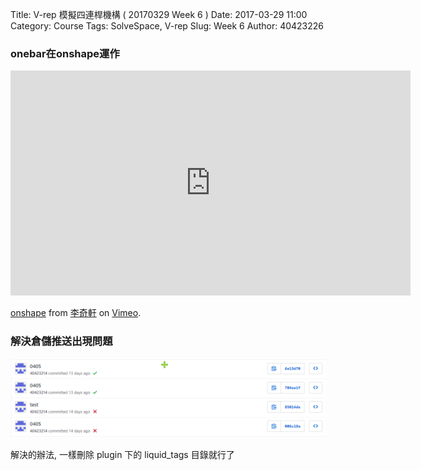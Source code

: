 Title: V-rep 模擬四連桿機構 ( 20170329 Week 6 )
Date: 2017-03-29 11:00
Category: Course
Tags: SolveSpace, V-rep
Slug: Week 6
Author: 40423226

<h3>onebar在onshape運作</h3>
<iframe src="https://player.vimeo.com/video/213670226" width="640" height="360" frameborder="0" webkitallowfullscreen mozallowfullscreen allowfullscreen></iframe>
<p><a href="https://vimeo.com/213670226">onshape</a> from <a href="https://vimeo.com/user47858237">李奇軒</a> on <a href="https://vimeo.com">Vimeo</a>.</p>



<h3>解決倉儲推送出現問題</h3>

<p><img src="../picture/mis.png" width="800" />


<p>解決的辦法, 一樣刪除 plugin 下的 liquid_tags 目錄就行了</p>

